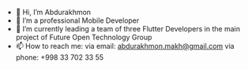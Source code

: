 - 👋 Hi, I’m Abdurakhmon
- 👀 I’m a professional Mobile Developer
- 🌱 I’m currently leading a team of three Flutter Developers in the main project of Future Open Technology Group
- 📫 How to reach me: via email: abdurakhmon.makh@gmail.com
                      via phone: +998 33 702 33 55

<!---
abdurakhmon97/abdurakhmon97 is a ✨ special ✨ repository because its `README.md` (this file) appears on your GitHub profile.
You can click the Preview link to take a look at your changes.
--->
